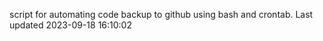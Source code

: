 script for automating code backup to github using bash and crontab. Last updated 2023-09-18 16:10:02
